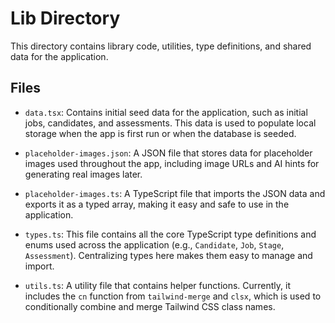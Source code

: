 # Lib Directory

This directory contains library code, utilities, type definitions, and shared data for the application.

## Files

-   `data.tsx`: Contains initial seed data for the application, such as initial jobs, candidates, and assessments. This data is used to populate local storage when the app is first run or when the database is seeded.

-   `placeholder-images.json`: A JSON file that stores data for placeholder images used throughout the app, including image URLs and AI hints for generating real images later.

-   `placeholder-images.ts`: A TypeScript file that imports the JSON data and exports it as a typed array, making it easy and safe to use in the application.

-   `types.ts`: This file contains all the core TypeScript type definitions and enums used across the application (e.g., `Candidate`, `Job`, `Stage`, `Assessment`). Centralizing types here makes them easy to manage and import.

-   `utils.ts`: A utility file that contains helper functions. Currently, it includes the `cn` function from `tailwind-merge` and `clsx`, which is used to conditionally combine and merge Tailwind CSS class names.
